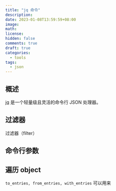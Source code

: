 ```yaml
---
title: "jq 命令"
description:
date: 2023-01-08T13:59:59+08:00
image:
math:
license:
hidden: false
comments: true
draft: true
categories:
  - tools
tags:
  - json
---
```


## 概述

[jq](https://stedolan.github.io/jq/) 是一个轻量级且灵活的命令行 JSON 处理器。

## 过滤器

过滤器（filter）

## 命令行参数

## 遍历 object

`to_entries, from_entries, with_entries` 可以用来
